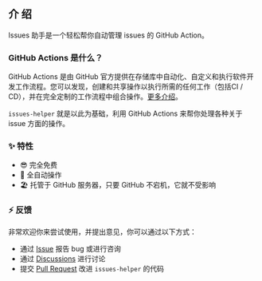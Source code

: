 ## 介 绍

Issues 助手是一个轻松帮你自动管理 issues 的 GitHub Action。

### GitHub Actions 是什么？

GitHub Actions 是由 GitHub 官方提供在存储库中自动化、自定义和执行软件开发工作流程。您可以发现，创建和共享操作以执行所需的任何工作（包括CI / CD），并在完全定制的工作流程中组合操作。[更多介绍](https://docs.github.com/en/free-pro-team@latest/actions)。

`issues-helper` 就是以此为基础，利用 GitHub Actions 来帮你处理各种关于 issue 方面的操作。

### ✨ 特性

- 😎 完全免费
- 🚀 全自动操作
- 🏖 托管于 GitHub 服务器，只要 GitHub 不宕机，它就不受影响

### ⚡ 反馈

非常欢迎你来尝试使用，并提出意见，你可以通过以下方式：

- 通过 [Issue](https://github.com/actions-cool/issues-helper/issues) 报告 bug 或进行咨询
- 通过 [Discussions](https://github.com/actions-cool/issues-helper/discussions) 进行讨论
- 提交 [Pull Request](https://github.com/actions-cool/issues-helper/pulls) 改进 `issues-helper` 的代码

